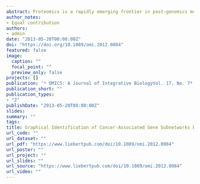 ```yaml
---
abstract: Proteomics is a rapidly emerging frontier in post-genomics medicine and biology, but the quantitative analysis and validation of proteomic data are in need of further improvements. Before selecting potential candidate proteomic biomarkers, it is important to understand the broader context of how biological processes are regulated under different conditions or in different phenotypes. The enrichment of proteomic data consists of extracting as much biological meaning as possible from curated, pathway-based, functional protein interaction networks. Currently, most of the enrichment tools are intended for microarray data and require parametric data, whereas proteomic data are often nonparametric. In this study, we aimed to select a suite of interactive tools that can enrich proteomic results with a graphical overview. This facilitated diagnosis and interpretation prior to further analysis. From a list of proteins, a network was constructed using a map of the most severely disrupted biological process, and the disease entity was then identified on the basis of clinical data. Taken together, this graphical and interactive method ranks potential proteins via functional analysis in order to improve the choice of biomarkers for validation with the following advantages- 1) It adds neighbor proteins that are not selected by mass spectrometry analysis, but could in fact be key proteins; 2) pinpoints the biological process most often involved; and 3) predicts the most likely disease on the basis of clinical data.
author_notes:
- Equal contribution
authors:
- admin
date: "2013-05-20T00:00:00Z"
doi: "https://doi.org/10.1089/omi.2012.0084"
featured: false
image:
  caption: ""
  focal_point: ""
  preview_only: false
projects: []
publication: '* OMICS: A Journal of Integrative BiologyVol. 17, No. 7*'
publication_short: ""
publication_types:
- "2"
publishDate: "2013-05-20T00:00:00Z"
slides:
summary: ""
tags:
title: Graphical Identification of Cancer-Associated Gene Subnetworks Based on Small Proteomics Data Sets
url_code: ""
url_dataset: ""
url_pdf: "https://www.liebertpub.com/doi/10.1089/omi.2012.0084"
url_poster: ""
url_project: ""
url_slides: ""
url_source: "https://www.liebertpub.com/doi/10.1089/omi.2012.0084"
url_video: ""
---
```




